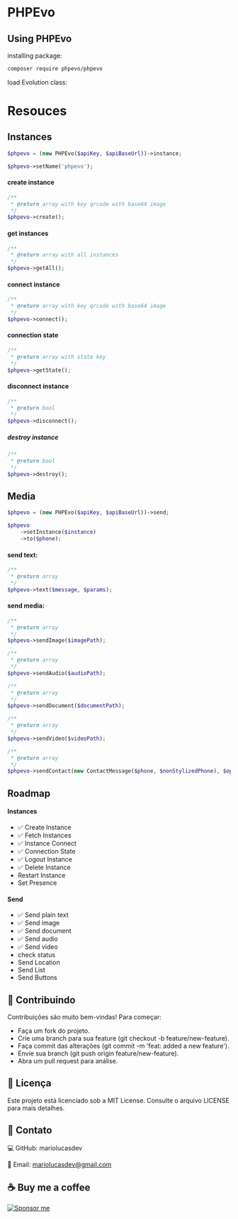 # PHPEvo

## Using PHPEvo

installing package:

```bash
composer require phpevo/phpevo
```

load Evolution class:

# Resouces

## Instances

```php
$phpevo = (new PHPEvo($apiKey, $apiBaseUrl))->instance;

$phpevo->setName('phpevo');
```

#### create instance

```php
/**
 * @return array with key qrcode with base64 image
 */
$phpevo->create();
```

#### get instances

```php
/**
 * @return array with all instances
 */
$phpevo->getAll();
```

#### connect instance

```php
/**
 * @return array with key qrcode with base64 image
 */
$phpevo->connect();
```

#### connection state

```php
/**
 * @return array with state key
 */
$phpevo->getState();
```

#### disconnect instance

```php
/**
 * @return bool
 */
$phpevo->disconnect();
```

##### destroy instance

```php
/**
 * @return bool
 */
$phpevo->destroy();
```

## Media

```php
$phpevo = (new PHPEvo($apiKey, $apiBaseUrl))->send;

$phpevo
    ->setInstance($instance)
    ->to($phone);
```

#### send text:

```php
/**
 * @return array
 */
$phpevo->text($message, $params);
```

#### send media:

```php
/**
 * @return array
 */
$phpevo->sendImage($imagePath);

/**
 * @return array
 */
$phpevo->sendAudio($audioPath);

/**
 * @return array
 */
$phpevo->sendDocument($documentPath);

/**
 * @return array
 */
$phpevo->sendVideo($videoPath);

/**
 * @return array
 */
$phpevo->sendContact(new ContactMessage($phone, $nonStylizedPhone), $options);
```

## Roadmap

#### Instances

- ✅ Create Instance
- ✅ Fetch Instances
- ✅ Instance Connect
- ✅ Connection State
- ✅ Logout Instance
- ✅ Delete Instance
- Restart Instance
- Set Presence

#### Send

- ✅ Send plain text
- ✅ Send image
- ✅ Send document
- ✅ Send audio
- ✅ Send video
- check status
- Send Location
- Send List
- Send Buttons

## 🌟 Contribuindo

Contribuições são muito bem-vindas!
Para começar:

- Faça um fork do projeto.
- Crie uma branch para sua feature (git checkout -b feature/new-feature).
- Faça commit das alterações (git commit -m 'feat: added a new feature').
- Envie sua branch (git push origin feature/new-feature).
- Abra um pull request para análise.

## 📄 Licença

Este projeto está licenciado sob a MIT License. Consulte o arquivo LICENSE para mais detalhes.

## 🤝 Contato

💻 GitHub: mariolucasdev

📧 Email: mariolucasdev@gmail.com

## ☕ Buy me a coffee

[![Sponsor me](https://img.shields.io/badge/Sponsor%20me-%E2%9D%A4-red)](https://github.com/sponsors/mariolucasdev)
